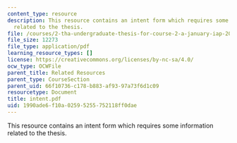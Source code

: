 ```yaml
---
content_type: resource
description: This resource contains an intent form which requires some information
  related to the thesis.
file: /courses/2-tha-undergraduate-thesis-for-course-2-a-january-iap-2007/1990ade6f10a02595255752118ff0dae_intent.pdf
file_size: 12273
file_type: application/pdf
learning_resource_types: []
license: https://creativecommons.org/licenses/by-nc-sa/4.0/
ocw_type: OCWFile
parent_title: Related Resources
parent_type: CourseSection
parent_uid: 66f10736-c178-b883-af93-97a73f6d1c09
resourcetype: Document
title: intent.pdf
uid: 1990ade6-f10a-0259-5255-752118ff0dae
---
```

This resource contains an intent form which requires some information related to the thesis.